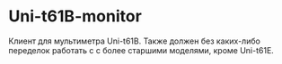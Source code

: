 # Uni-t61B-monitor
Клиент для мультиметра Uni-t61B. Также должен без каких-либо переделок работать с с более старшими моделями, кроме Uni-t61E. 
